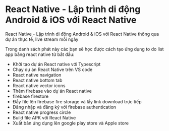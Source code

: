 # React Native - Lập trình di động Android & iOS với React Native

React Native - Lập trình di động Android & iOS với React Native thông qua dự án thực tế, live stream mỗi ngày

Trong danh sách phát này các bạn sẽ học được cách tạo ứng dụng to do list app bằng react native từ bắt đầu:

- Khởi tạo dự án React native với Typescript
- Chạy dự án React Native trên VS code
- React native navigation
- React native bottom tab
- React native vector icons
- Thêm firebase vào dự án React native
- firebase firestore
- Đẩy file lên firebase fire storage và lấy link download trực tiếp
- Đăng nhập và đăng ký với firebase authentication
- React native progress circle
- Build file APK với React Native
- Xuất bản ứng dụng lên google play store và Apple store
